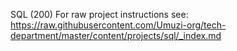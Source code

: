 SQL (200)
For raw project instructions see: https://raw.githubusercontent.com/Umuzi-org/tech-department/master/content/projects/sql/_index.md